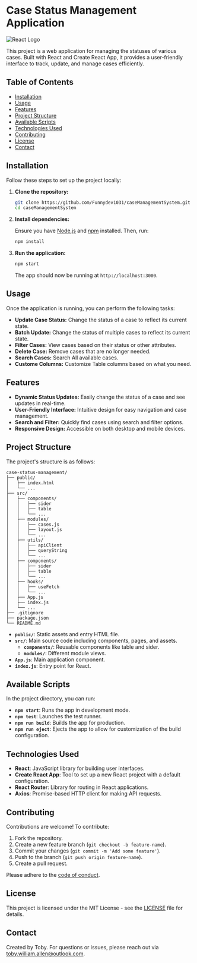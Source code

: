 
# Case Status Management Application

![React Logo](https://upload.wikimedia.org/wikipedia/commons/a/a7/React-icon.svg)

This project is a web application for managing the statuses of various cases. Built with React and Create React App, it provides a user-friendly interface to track, update, and manage cases efficiently.

## Table of Contents

- [Installation](#installation)
- [Usage](#usage)
- [Features](#features)
- [Project Structure](#project-structure)
- [Available Scripts](#available-scripts)
- [Technologies Used](#technologies-used)
- [Contributing](#contributing)
- [License](#license)
- [Contact](#contact)

## Installation

Follow these steps to set up the project locally:

1. **Clone the repository:**

   ```bash
   git clone https://github.com/Funnydev1031/caseManagementSystem.git
   cd caseManagementSystem
   ```

2. **Install dependencies:**

   Ensure you have [Node.js](https://nodejs.org/) and [npm](https://www.npmjs.com/) installed. Then, run:

   ```bash
   npm install
   ```

3. **Run the application:**

   ```bash
   npm start
   ```

   The app should now be running at `http://localhost:3000`.

## Usage

Once the application is running, you can perform the following tasks:

- **Update Case Status:** Change the status of a case to reflect its current state.
- **Batch Update:** Change the status of multiple cases to reflect its current state.
- **Filter Cases:** View cases based on their status or other attributes.
- **Delete Case:** Remove cases that are no longer needed.
- **Search Cases:** Search All available cases.
- **Custome Columns:** Customize Table columns based on what you need.

## Features

- **Dynamic Status Updates:** Easily change the status of a case and see updates in real-time.
- **User-Friendly Interface:** Intuitive design for easy navigation and case management.
- **Search and Filter:** Quickly find cases using search and filter options.
- **Responsive Design:** Accessible on both desktop and mobile devices.

## Project Structure

The project's structure is as follows:

```
case-status-management/
├── public/
│   ├── index.html
│   └── ...
├── src/
│   ├── components/
│   │   ├── sider
│   │   ├── table
│   │   └── ...
│   ├── modules/
│   │   ├── cases.js
│   │   ├── layout.js
│   │   └── ...
│   ├── utils/
│   │   ├── apiClient
│   │   ├── queryString
│   │   └── ...
│   ├── components/
│   │   ├── sider
│   │   ├── table
│   │   └── ...
│   ├── hooks/
│   │   ├── useFetch
│   │   └── ...
│   ├── App.js
│   ├── index.js
│   └── ...
├── .gitignore
├── package.json
└── README.md
```

- **`public/`**: Static assets and entry HTML file.
- **`src/`**: Main source code including components, pages, and assets.
  - **`components/`**: Reusable components like table and sider.
  - **`modules/`**: Different module views.
- **`App.js`**: Main application component.
- **`index.js`**: Entry point for React.

## Available Scripts

In the project directory, you can run:

- **`npm start`**: Runs the app in development mode.
- **`npm test`**: Launches the test runner.
- **`npm run build`**: Builds the app for production.
- **`npm run eject`**: Ejects the app to allow for customization of the build configuration.

## Technologies Used

- **React**: JavaScript library for building user interfaces.
- **Create React App**: Tool to set up a new React project with a default configuration.
- **React Router**: Library for routing in React applications.
- **Axios**: Promise-based HTTP client for making API requests.

## Contributing

Contributions are welcome! To contribute:

1. Fork the repository.
2. Create a new feature branch (`git checkout -b feature-name`).
3. Commit your changes (`git commit -m 'Add some feature'`).
4. Push to the branch (`git push origin feature-name`).
5. Create a pull request.

Please adhere to the [code of conduct](CODE_OF_CONDUCT.md).

## License

This project is licensed under the MIT License - see the [LICENSE](LICENSE) file for details.

## Contact

Created by Toby. For questions or issues, please reach out via [toby.william.allen@outlook.com](mailto:toby.william.allen@outlook.com).


